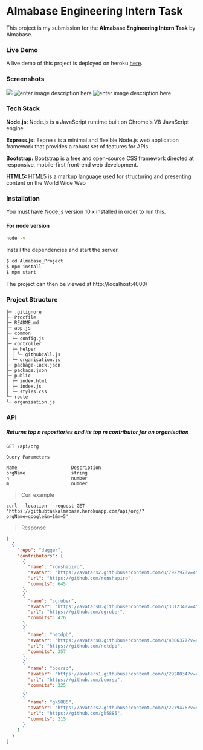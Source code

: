 # Almabase Engineering Intern Task

This project is my submission for the <b>Almabase Engineering Intern Task</b> by Almabase.

### Live Demo

A live demo of this project is deployed on heroku [here](https://githubtaskalmabase.herokuapp.com/).

### Screenshots

![](https://user-images.githubusercontent.com/36687316/98943188-1dd56f80-2515-11eb-8cec-105ecbdf81c1.jpg)
![enter image description here](https://user-images.githubusercontent.com/36687316/98943392-67be5580-2515-11eb-9030-c115bacf22f6.jpg)
![enter image description here](https://user-images.githubusercontent.com/36687316/98943490-989e8a80-2515-11eb-9f03-015cdf46f982.jpg)

### Tech Stack

<b>Node.js:</b>
Node.js is a JavaScript runtime built on Chrome's V8 JavaScript engine.

<b>Express.js:</b>
Express is a minimal and flexible Node.js web application framework that provides a robust set of features for APIs.

<b>Bootstrap:</b>
Bootstrap is a free and open-source CSS framework directed at responsive, mobile-first front-end web development.

<b>HTML5:</b>
HTML5 is a markup language used for structuring and presenting content on the World Wide Web

### Installation

You must have [Node.js](https://nodejs.org/) version 10.x installed in order to run this.

#### For node version

```sh
node -v
```

Install the dependencies and start the server.

```sh
$ cd Almabase_Project
$ npm install
$ npm start

```

The project can then be viewed at http://localhost:4000/

### Project Structure

```
├─ .gitignore
├─ Procfile
├─ README.md
├─ app.js
├─ common
│ └─ config.js
├─ controller
│ ├─ helper
│ │ └─ githubcall.js
│ └─ organisation.js
├─ package-lock.json
├─ package.json
├─ public
│ ├─ index.html
│ ├─ index.js
│ └─ styles.css
└─ route
└─ organisation.js
```

### API

##### Returns top n repositories and its top m contributor for an organisation

```
GET /api/org
```

    Query Parameters

    Name                    Description
    orgName                 string
    n                       number
    m                       number

> Curl example

```
curl --location --request GET 'https://githubtaskalmabase.herokuapp.com/api/org/?orgName=google&n=1&m=5'
```

> Response

```json
[
  {
    "repo": "dagger",
    "contributors": [
      {
        "name": "ronshapiro",
        "avatar": "https://avatars2.githubusercontent.com/u/792797?v=4",
        "url": "https://github.com/ronshapiro",
        "commits": 645
      },
      {
        "name": "cgruber",
        "avatar": "https://avatars0.githubusercontent.com/u/331234?v=4",
        "url": "https://github.com/cgruber",
        "commits": 476
      },
      {
        "name": "netdpb",
        "avatar": "https://avatars0.githubusercontent.com/u/4306377?v=4",
        "url": "https://github.com/netdpb",
        "commits": 357
      },
      {
        "name": "bcorso",
        "avatar": "https://avatars1.githubusercontent.com/u/2928034?v=4",
        "url": "https://github.com/bcorso",
        "commits": 225
      },
      {
        "name": "gk5885",
        "avatar": "https://avatars2.githubusercontent.com/u/2279476?v=4",
        "url": "https://github.com/gk5885",
        "commits": 215
      }
    ]
  }
]
```

